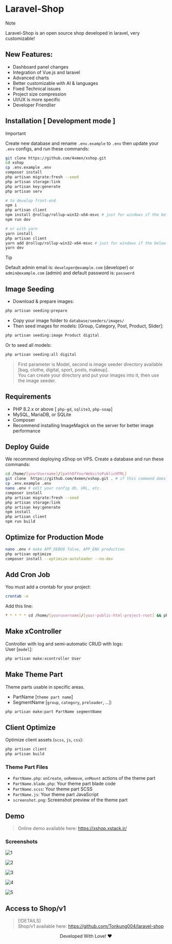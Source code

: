 # Laravel-Shop

> [!NOTE]
> Laravel-Shop is an open source shop developed in laravel, very customizable!

## New Features:

- Dashboard panel changes
- Integration of Vue.js and laravel
- Advanced charts
- Better customizable with AI & languages
- Fixed Technical issues
- Project size compression
- UI/UX is more specific
- Developer Friendlier

## Installation [ Development mode ]

> [!IMPORTANT]  
> Create new database and rename `.env.example` to `.env` then update your `.env` configs, and run these commands:

```bash
git clone https://github.com/4xmen/xshop.git
cd xshop
cp .env.example .env
composer install
php artisan migrate:fresh --seed
php artisan storage:link
php artisan key:generate
php artisan serv

# to develop front-end
npm i
php artisan client
npm install @rollup/rollup-win32-x64-msvc # just for windows if the below line does not work
npm run dev

# or with yarn
yarn install
php artisan client
yarn add @rollup/rollup-win32-x64-msvc # just for windows if the below line does not work
yarn dev
```

> [!TIP]
> Default admin email is: `developer@example.com` (developer) or `admin@example.com` (admin) and default password is: `password`

## Image Seeding 

- Download & prepare images:  
```bash
php artisan seeding:prepare
```
- Copy your image folder to `database/seeders/images/`  
- Then seed images for models: [Group, Category, Post, Product, Slider]:

```bash
php artisan seeding:image Product digital
```

Or to seed all models:

```bash
php artisan seeding:all digital
```

> First parameter is Model, second is image seeder directory available [bag, clothe, digital, sport, posts, makeup].  
> You can create your directory and put your images into it, then use the image seeder.

## Requirements

- PHP 8.2.x or above [ `php-gd`, `sqlite3`, `php-soap`]
- MySQL, MariaDB, or SQLite
- Composer
- Recommend installing ImageMagick on the server for better image performance

## Deploy Guide

We recommend deploying xShop on VPS. Create a database and run these commands:

```bash
cd /home/[yourUsername]/[pathOfYourWebsitePublicHTML]
git clone  https://github.com/4xmen/xshop.git . # if this command does not work, make the folder empty first
cp .env.example .env
nano .env # edit your config db, URL, etc.
composer install
php artisan migrate:fresh --seed
php artisan storage:link
php artisan key:generate
npm install
php artisan client
npm run build
```

## Optimize for Production Mode

```bash
nano .env # make APP_DEBUG false, APP_ENV production
php artisan optimize
composer install --optimize-autoloader --no-dev
```

## Add Cron Job

You must add a crontab for your project:

```bash
crontab -e
```

Add this line:

```bash
* * * * * cd /home/[yourusername]/[your-public-html-project-root] && php artisan schedule:run >> /dev/null 2>&1
```

## Make xController

Controller with log and semi-automatic CRUD with logs:  
User [`model`]:

```bash
php artisan make:xcontroller User
```

## Make Theme Part

Theme parts usable in specific areas.

- PartName [`theme part name`]
- SegmentName [`group`, `category`, `preloader`, ...]:

```bash
php artisan make:part PartName segmentName
```

## Client Optimize

Optimize client assets (`scss`, `js`, `css`):

```bash
php artisan client
php artisan build
```

### Theme Part Files

- `PartName.php`: `onCreate`, `onRemove`, `onMount` actions of the theme part
- `PartName.blade.php`: Your theme part blade code
- `PartName.scss`: Your theme part SCSS
- `PartName.js`: Your theme part JavaScript
- `screenshot.png`: Screenshot preview of the theme part

## Demo

> Online demo available here: <a href="https://xshop.xstack.ir/login">https://xshop.xstack.ir/</a>

### Screenshots

![1](https://raw.githubusercontent.com/A1Gard/xshop-installer-assets/master/screenshots/xshop-screenshot1.png)

![2](https://raw.githubusercontent.com/A1Gard/xshop-installer-assets/master/screenshots/xshop-screenshot2.png)

![3](https://raw.githubusercontent.com/A1Gard/xshop-installer-assets/master/screenshots/xshop-screenshot3.jpg)

![4](https://raw.githubusercontent.com/A1Gard/xshop-installer-assets/master/screenshots/xshop-screenshot4.png)

![5](https://raw.githubusercontent.com/A1Gard/xshop-installer-assets/master/screenshots/xshop-screenshot5.jpg)

## Access to Shop/v1

> [!DETAILS]  
> Shop/v1 available here: <a href="https://github.com/Tonkung004/laravel-shop">https://github.com/Tonkung004/laravel-shop</a>

<p align="center"> 
    Developed With Love! ❤️
</p>
